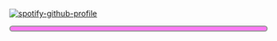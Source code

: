 [![spotify-github-profile](https://spotify-github-profile.vercel.app/api/view?uid=xyeng2f79a42skdqpzy8yt6bo&cover_image=true)](https://github.com/kittinan/spotify-github-profile)

<html>

<body>
    <div style ="width:90%; padding:0.25em; border:2px solid #999999; border-radius:2em;font-size:94%;text-align:center; background-color:#FE78F2;">
    </div>   
</body>
</html>
